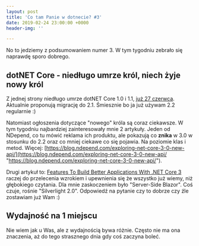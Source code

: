 ```yaml
---
layout: post
title: 'Co tam Panie w dotnecie? #3'
date: 2019-02-24 23:00:00 +0000
header-img: ''

---
```

No to jedziemy z podsumowaniem numer 3. W tym tygodniu zebrało się naprawdę sporo dobrego.

## dotNET Core - niedługo umrze król, niech żyje nowy król

Z jednej strony niedługo umrze dotNET Core 1.0 i 1.1, [już 27 czerwca](https://devblogs.microsoft.com/dotnet/net-core-1-0-and-1-1-will-reach-end-of-life-on-june-27-2019/). Aktualnie proponują migrację do 2.1. Śmiesznie bo ja już używam 2.2 regularnie :)

Natomiast ogłoszenia dotyczące "nowego" króla są coraz ciekawsze. W tym tygodniu najbardziej zainteresowały mnie 2 artykuły. Jeden od NDepend, co tu mówić reklama ich produktu, ale pokazują co **znika** w 3.0 w stosunku do 2.2 oraz co mniej ciekawe co się pojawia. Na poziomie klas i metod. Więcej: [https://blog.ndepend.com/exploring-net-core-3-0-new-api/](https://blog.ndepend.com/exploring-net-core-3-0-new-api/ "https://blog.ndepend.com/exploring-net-core-3-0-new-api/"). 

Drugi artykuł to: [Features To Build Better Applications With .NET Core 3](https://hackernoon.com/features-to-build-better-applications-with-net-core-3-dc320740e0a9) raczej do przelecenia wzrokiem i upewnienia się że wszystko już wiemy, niż głębokiego czytania. Dla mnie zaskoczeniem było "Server-Side Blazor". Coś czuje, rośnie "Silverlight 2.0". Odpowiedź na pytanie czy to dobrze czy źle zostawiam już Wam :)

## Wydajność na 1 miejscu

Nie wiem jak u Was, ale z wydajnością bywa różnie. Często nie ma ona znaczenia, aż do tego strasznego dnia gdy coś zaczyna boleć. 
